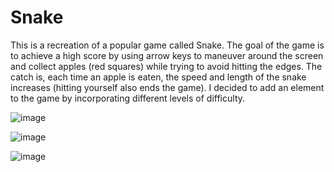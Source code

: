 # Snake
This is a recreation of a popular game called Snake. The goal of the game is to achieve a high score by using arrow keys to maneuver around the screen and collect apples (red squares) while trying to avoid hitting the edges. The catch is, each time an apple is eaten, the speed and length of the snake increases (hitting yourself also ends the game). I decided to add an element to the game by incorporating different levels of difficulty.


![image](https://github.com/evan-placenis/Snake/assets/112578037/4d84dd71-b2e9-4ab7-b235-58418d44fc36)

![image](https://github.com/evan-placenis/Snake/assets/112578037/d96dc3c4-fe08-4a28-bfda-fd32459630af)

![image](https://github.com/evan-placenis/Snake/assets/112578037/8c10499a-2432-4d2c-8fea-390ca3e9421b)

